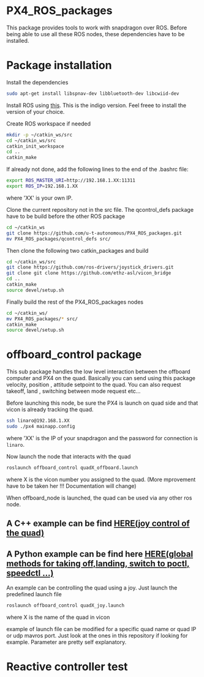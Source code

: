 # PX4_ROS_packages
This package provides tools to work with snapdragon over ROS.
Before being able to use all these ROS nodes, these dependencies have to be installed.

# Package installation

Install the dependencies
```sh
sudo apt-get install libspnav-dev libbluetooth-dev libcwiid-dev
```

Install ROS using [this](http://wiki.ros.org/indigo/Installation/Ubuntu). This is the indigo version. Feel freee to install the version of your choice.

Create ROS workspace if needed
```sh
mkdir -p ~/catkin_ws/src
cd ~/catkin_ws/src
catkin_init_workspace
cd ..
catkin_make
```
If already not done, add the following lines to the end of the .bashrc file:
```sh
export ROS_MASTER_URI=http://192.168.1.XX:11311
export ROS_IP=192.168.1.XX
```
where 'XX' is your own IP.

Clone the current repository not in the src file. The qcontrol_defs package have to be build before the other ROS package
```sh
cd ~/catkin_ws
git clone https://github.com/u-t-autonomous/PX4_ROS_packages.git
mv PX4_ROS_packages/qcontrol_defs src/
```

Then clone the following two catkin_packages and build
```sh
cd ~/catkin_ws/src
git clone https://github.com/ros-drivers/joystick_drivers.git
git clone git clone https://github.com/ethz-asl/vicon_bridge
cd ..
catkin_make
source devel/setup.sh
```

Finally build the rest of the PX4_ROS_packages nodes
```sh
cd ~/catkin_ws/
mv PX4_ROS_packages/* src/
catkin_make
source devel/setup.sh
```
# offboard_control package
This sub package handles the low level interaction between the offboard computer and PX4 on the quad. Basically you can send using this package velocity, position , attitude setpoint to the quad. You can also request takeoff, land , switching between mode request etc...

Before launching this node, be sure the PX4 is launch on quad side and that vicon is already tracking the quad.
```sh
ssh linaro@192.168.1.XX
sudo ./px4 mainapp.config
```
where 'XX' is the IP of your snapdragon and the password for connection is `linaro`.

Now launch the node that interacts with the quad
```sh
roslaunch offboard_control quadX_offboard.launch
```
where X is the vicon number you assigned to the quad. (More mprovement have to be taken her !!! Documentation will change)

When offboard_node is launched, the quad can be used via any other ros node. 

##	A C++ example can be find [HERE(joy control of the quad)](https://github.com/u-t-autonomous/PX4_ROS_packages/blob/master/offboard_control/src/snap_joy.cpp)

## A Python example can be find here [HERE(global methods for taking off,landing, switch to poctl, speedctl ...)](https://github.com/u-t-autonomous/PX4_ROS_packages/blob/master/reactive_test/src/system_node.py)

An example can be controlling the quad using a joy. Just launch the predefined launch file
```sh
roslaunch offboard_control quadX_joy.launch
```
where X is the name of the quad in vicon 

example of launch file can be modified for a specific quad name or quad IP or udp mavros port. Just look at the ones in this repository if looking for example. Parameter are pretty self explanatory.

# Reactive controller test
